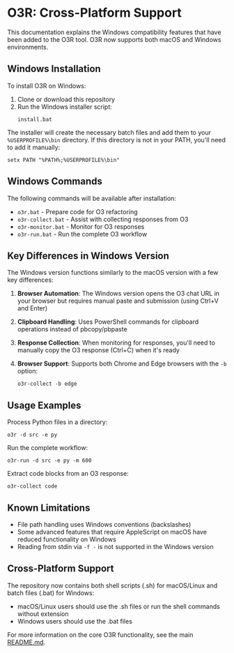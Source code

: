 # O3R: Cross-Platform Support

This documentation explains the Windows compatibility features that have been added to the O3R tool. O3R now supports both macOS and Windows environments.

## Windows Installation

To install O3R on Windows:

1. Clone or download this repository
2. Run the Windows installer script:
   ```
   install.bat
   ```

The installer will create the necessary batch files and add them to your `%USERPROFILE%\bin` directory. If this directory is not in your PATH, you'll need to add it manually:

```
setx PATH "%PATH%;%USERPROFILE%\bin"
```

## Windows Commands

The following commands will be available after installation:

- `o3r.bat` - Prepare code for O3 refactoring
- `o3r-collect.bat` - Assist with collecting responses from O3
- `o3r-monitor.bat` - Monitor for O3 responses 
- `o3r-run.bat` - Run the complete O3 workflow

## Key Differences in Windows Version

The Windows version functions similarly to the macOS version with a few key differences:

1. **Browser Automation**: The Windows version opens the O3 chat URL in your browser but requires manual paste and submission (using Ctrl+V and Enter)

2. **Clipboard Handling**: Uses PowerShell commands for clipboard operations instead of pbcopy/pbpaste

3. **Response Collection**: When monitoring for responses, you'll need to manually copy the O3 response (Ctrl+C) when it's ready

4. **Browser Support**: Supports both Chrome and Edge browsers with the `-b` option:
   ```
   o3r-collect -b edge
   ```

## Usage Examples

Process Python files in a directory:
```
o3r -d src -e py
```

Run the complete workflow:
```
o3r-run -d src -e py -m 600
```

Extract code blocks from an O3 response:
```
o3r-collect code
```

## Known Limitations

- File path handling uses Windows conventions (backslashes)
- Some advanced features that require AppleScript on macOS have reduced functionality on Windows
- Reading from stdin via `-f -` is not supported in the Windows version

## Cross-Platform Support

The repository now contains both shell scripts (.sh) for macOS/Linux and batch files (.bat) for Windows:

- macOS/Linux users should use the .sh files or run the shell commands without extension
- Windows users should use the .bat files

For more information on the core O3R functionality, see the main [README.md](README.md).
